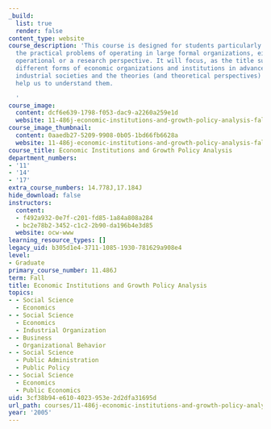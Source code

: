 ```yaml
---
_build:
  list: true
  render: false
content_type: website
course_description: 'This course is designed for students particularly concerned with
  the practical problems of operating in large formal organizations, either from an
  operational or a research perspective. It will focus, as the title suggests, upon
  different forms of economic organizations and institutions in advanced and developing
  industrial societies and the theories (and theoretical perspectives) which might
  help us to understand them.

  '
course_image:
  content: dcf6e639-1798-f053-dac9-a2260a259e1d
  website: 11-486j-economic-institutions-and-growth-policy-analysis-fall-2005
course_image_thumbnail:
  content: 0aaedb27-5209-9908-0b05-1bd66fb6628a
  website: 11-486j-economic-institutions-and-growth-policy-analysis-fall-2005
course_title: Economic Institutions and Growth Policy Analysis
department_numbers:
- '11'
- '14'
- '17'
extra_course_numbers: 14.778J,17.184J
hide_download: false
instructors:
  content:
  - f492a932-0e7f-c201-fd85-1a84a808a284
  - bc2e78b2-3452-c1c2-2b90-da196b4e3d85
  website: ocw-www
learning_resource_types: []
legacy_uid: b305d1e4-3711-1085-1930-781629a908e4
level:
- Graduate
primary_course_number: 11.486J
term: Fall
title: Economic Institutions and Growth Policy Analysis
topics:
- - Social Science
  - Economics
- - Social Science
  - Economics
  - Industrial Organization
- - Business
  - Organizational Behavior
- - Social Science
  - Public Administration
  - Public Policy
- - Social Science
  - Economics
  - Public Economics
uid: 3cf38b94-e610-4023-953e-2d2dfa31695d
url_path: courses/11-486j-economic-institutions-and-growth-policy-analysis-fall-2005
year: '2005'
---
```

